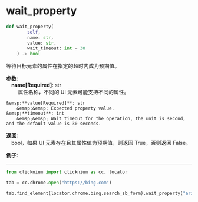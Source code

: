 # wait_property
```python
def wait_property(
        self,
        name: str, 
        value: str, 
        wait_timeout: int = 30
    ) -> bool
```  

等待目标元素的属性在指定的超时内成为预期值。

**参数:**  
    &emsp;**name[Required]**: str  
        &emsp;&emsp; 属性名称，不同的 UI 元素可能支持不同的属性。
  

    &emsp;**value[Required]**: str  
        &emsp;&emsp; Expected property value.  
    &emsp;**timeout**: int  
        &emsp;&emsp; Wait timeout for the operation, the unit is second, and the default value is 30 seconds. 

**返回:**  
    &emsp;bool，如果 UI 元素存在且其属性值为预期值，则返回 True，否则返回 False。

**例子:**
***
```python
from clicknium import clicknium as cc, locator

tab = cc.chrome.open("https://bing.com")

tab.find_element(locator.chrome.bing.search_sb_form).wait_property("aria-expanded", "true")

```